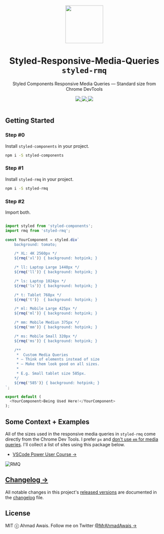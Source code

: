 <p align="center">
  <br>
  <a href="https://twitter.com/MrAhmadAwais/">
    <img src="https://on.ahmda.ws/ef9952/c" width="120"/>
  </a>
</p>

<h1 align="center">Styled-Responsive-Media-Queries <code>styled-rmq</code></h1>

<p align="center">
  Styled Components Responsive Media Queries — Standard size from Chrome DevTools
</p>

<p align="center">
  <a title="Total Downloads" href="https://www.npmjs.com/package/styled-rmq">
    <img src="https://img.shields.io/npm/dt/styled-rmq.svg?style=flat">
  </a>
  <a title="Current Cersion" href="https://www.npmjs.com/package/styled-rmq">
    <img src="https://img.shields.io/npm/v/styled-rmq.svg?style=flat">
  </a>
  <a title="Follow me on Twitter @MrAhmadAwais →" href="https://twitter.com/mrahmadawais">
    <img src="https://img.shields.io/twitter/follow/mrahmadawais.svg?style=social&label=Follow">
  </a>
  <br>
  <br>
</p>

## Getting Started

### Step #0

Install `styled-components` in your project.

```sh
npm i -S styled-components
```

### Step #1

Install `styled-rmq` in your project.

```sh
npm i -S styled-rmq
```

### Step #2

Import both.

```js

import styled from 'styled-components';
import rmq from 'styled-rmq';

const YourComponent = styled.div`
    background: tomato;

    /* XL: 4K 2560px */
    ${rmq('xl')} { background: hotpink; }

    /* ll: Laptop Large 1440px */
    ${rmq('ll')} { background: hotpink; }

    /* ls: Laptop 1024px */
    ${rmq('ls')} { background: hotpink; }

    /* t: Tablet 768px */
    ${rmq('t')}  { background: hotpink; }

    /* ml: Mobile Large 425px */
    ${rmq('ml')} { background: hotpink; }

    /* mm: Mobile Mediun 375px */
    ${rmq('mm')} { background: hotpink; }

    /* ms: Mobile Small 320px */
    ${rmq('ms')} { background: hotpink; }

    /**
     *  Custom Media Queries
     * — Think of elements instead of size
     * — Make them look good on all sizes.
     *
     * E.g. Small tablet size 585px.
    */
    ${rmq('585')} { background: hotpink; }
`;

export default (
  <YourComponent>Being Used Here!</YourComponent>
);
```

## Some Context + Examples

All of the sizes used in the responsive media queries in `styled-rmq` come directly from the Chrome Dev Tools. I prefer `px` and [don't use `em` for media queries](https://adamwathan.me/dont-use-em-for-media-queries/). I'll collect a list of sites using this package below.

- [VSCode Power User Course →](https://VSCode.pro)

![RMQ](https://on.ahmda.ws/03dae5/c)

## [Changelog →](CHANGELOG.md)

All notable changes in this project's [released versions](https://github.com/ahmadawais/Styled-Responsive-Media-Queries/releases) are documented in the [changelog](CHANGELOG.md) file.

## License

MIT ⓒ Ahmad Awais. Follow me on Twitter [@MrAhmadAwais →](https://twitter.com/MrAhmadAwais/)
